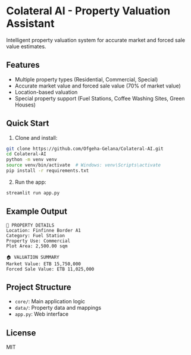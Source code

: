 # Colateral AI - Property Valuation Assistant

Intelligent property valuation system for accurate market and forced sale value estimates.

## Features

- Multiple property types (Residential, Commercial, Special)
- Accurate market value and forced sale value (70% of market value)
- Location-based valuation
- Special property support (Fuel Stations, Coffee Washing Sites, Green Houses)

## Quick Start

1. Clone and install:
```bash
git clone https://github.com/Ofgeha-Gelana/Colateral-AI.git
cd Colateral-AI
python -m venv venv
source venv/bin/activate  # Windows: venv\Scripts\activate
pip install -r requirements.txt
```

2. Run the app:
```bash
streamlit run app.py
```

## Example Output
```
📌 PROPERTY DETAILS
Location: Finfinne Border A1
Category: Fuel Station
Property Use: Commercial
Plot Area: 2,500.00 sqm

🏠 VALUATION SUMMARY
Market Value: ETB 15,750,000
Forced Sale Value: ETB 11,025,000
```

## Project Structure
- `core/`: Main application logic
- `data/`: Property data and mappings
- `app.py`: Web interface

## License
MIT
